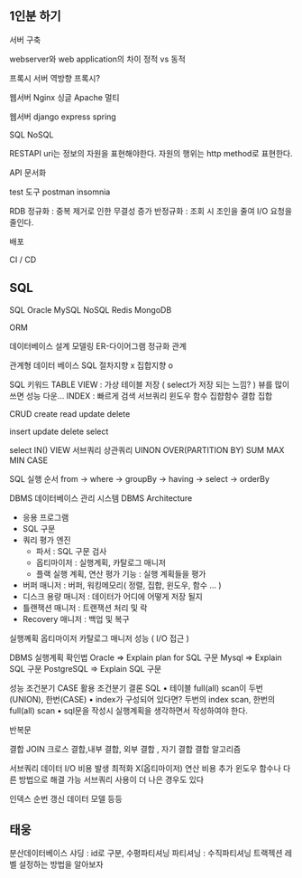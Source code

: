 
## 1인분 하기

서버 구축

webserver와 web application의 차이
정적 vs 동적

프록시 서버
역방향 프록시?

웹서버
Nginx 싱글
Apache 멀티

웹서버 
django
express
spring

SQL
NoSQL

RESTAPI
uri는 정보의 자원을 표현해야한다.
자원의 행위는 http method로 표현한다.

API 문서화

test 도구
postman
insomnia

RDB
정규화 : 중복 제거로 인한 무결성 증가
반정규화 : 조회 시 조인을 줄여 I/O 요청을 줄인다.

배포

CI / CD

## SQL

SQL Oracle MySQL
NoSQL Redis MongoDB

ORM

데이터베이스 설계
모델링
ER-다이어그램
정규화
관계

관계형 데이터 베이스
SQL
절차지향 x
집합지향 o

SQL 키워드
TABLE
VIEW : 가상 테이블 저장 ( select가 저장 되는 느낌? ) 뷰를 많이쓰면 성능 다운...
INDEX : 빠르게 검색
서브쿼리 
윈도우 함수
집햡함수
결합
집합

CRUD
create
read
update
delete

insert
update
delete
select

select
IN()
VIEW
서브쿼리
상관쿼리
UINON
OVER(PARTITION BY)
SUM MAX MIN
CASE

SQL 실행 순서
from -> where -> groupBy -> having -> select -> orderBy

DBMS
데이터베이스 관리 시스템
DBMS Architecture
- 응용 프로그램
- SQL 구문
- 쿼리 평가 엔진
  - 파서 : SQL 구문 검사
  - 옵티마이저 : 실행계획, 카탈로그 매니저
  - 플랙 실행 계획, 연산 평가 기능 : 실행 계획들을 평가
- 버퍼 매니저 : 버퍼, 워킹메모리( 정렬, 집합, 윈도우, 함수 ... )
- 디스크 용량 매니저 : 데이터가 어디에 어떻게 저장 될지
- 틀랜잭션 매니저 : 트랜잭션 처리 및 락
- Recovery 매니저 : 백업 및 복구

실행꼐획
옵티마이저
카탈로그 매니저
성능 ( I/O 접근 )

DBMS 실행계획 확인법
Oracle => Explain plan for SQL 구문 
Mysql => Explain SQL 구문 
PostgreSQL => Explain SQL 구문

성능
조건분기
CASE 활용
조건분기 결론
SQL
• 테이블 full(all) scan이 두번(UNION), 한번(CASE)
• index가 구성되어 있다면? 두번의 index scan, 한번의 full(all) scan 
• sql문을 작성시 실행계획을 생각하면서 작성하여야 한다.

반복문

결합
JOIN
크로스 결합,내부 결합,  외부 결합 , 자기 결합
결합 알고리즘

서브쿼리
데이터 I/O 비용 발생
최적화 X(옵티마이저)
연산 비용 추가
윈도우 함수나 다른 방법으로 해결 가능
서브쿼리 사용이 더 나은 경우도 있다

인덱스
순번
갱신
데이터 모델 등등

## 태웅
분산데이터베이스
샤딩 : id로 구분, 수평파티셔닝
파티셔닝 : 수직파티셔닝
트랙젝션 레벨 설정하는 방법을 알아보자
